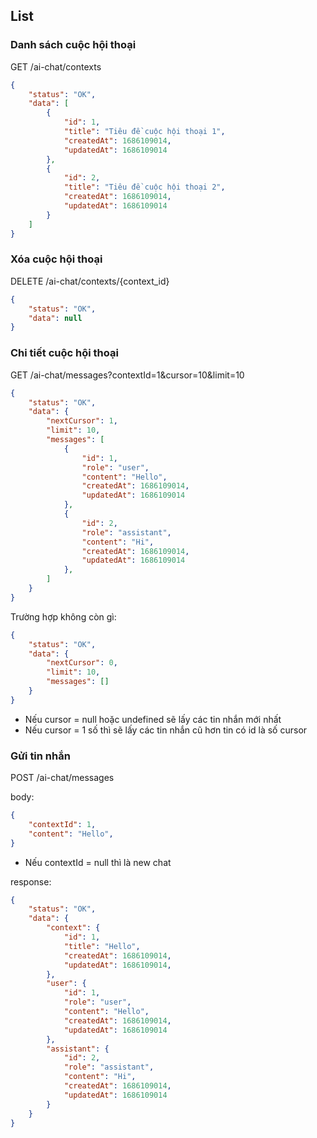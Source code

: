 ## List

### Danh sách cuộc hội thoại

GET /ai-chat/contexts

```json
{
    "status": "OK",
    "data": [
        {
            "id": 1,
            "title": "Tiêu đề cuộc hội thoại 1",
            "createdAt": 1686109014,
            "updatedAt": 1686109014
        },
        {
            "id": 2,
            "title": "Tiêu đề cuộc hội thoại 2",
            "createdAt": 1686109014,
            "updatedAt": 1686109014
        }
    ]
}
```

### Xóa cuộc hội thoại

DELETE /ai-chat/contexts/{context_id}

```json
{
    "status": "OK",
    "data": null
}
```

### Chi tiết cuộc hội thoại

GET /ai-chat/messages?contextId=1&cursor=10&limit=10

```json
{
    "status": "OK",
    "data": {
        "nextCursor": 1,
        "limit": 10,
        "messages": [
            {
                "id": 1,
                "role": "user",
                "content": "Hello",
                "createdAt": 1686109014,
                "updatedAt": 1686109014
            },
            {
                "id": 2,
                "role": "assistant",
                "content": "Hi",
                "createdAt": 1686109014,
                "updatedAt": 1686109014
            },
        ]
    }
}
```


Trường hợp không còn gì:

```json
{
    "status": "OK",
    "data": {
        "nextCursor": 0,
        "limit": 10,
        "messages": []
    }
}
```

- Nếu cursor = null hoặc undefined sẽ lấy các tin nhắn mới nhất
- Nếu cursor = 1 số thì sẽ lấy các tin nhắn cũ hơn tin có id là số cursor


### Gửi tin nhắn

POST /ai-chat/messages

body:

```json
{
    "contextId": 1,
    "content": "Hello",
}
```

- Nếu contextId = null thì là new chat


response:

```json
{
    "status": "OK",
    "data": {
        "context": {
            "id": 1,
            "title": "Hello",
            "createdAt": 1686109014,
            "updatedAt": 1686109014,
        },
        "user": {
            "id": 1,
            "role": "user",
            "content": "Hello",
            "createdAt": 1686109014,
            "updatedAt": 1686109014
        },
        "assistant": {
            "id": 2,
            "role": "assistant",
            "content": "Hi",
            "createdAt": 1686109014,
            "updatedAt": 1686109014
        }
    }
}
```
